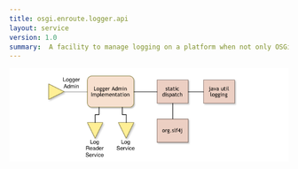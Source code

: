 ```yaml
---
title: osgi.enroute.logger.api
layout: service
version: 1.0
summary:  A facility to manage logging on a platform when not only OSGi logging is used.
---
```


![Logger Admin Collaboration Diagram](/img/services/osgi.enroute.logger.overview.png)
